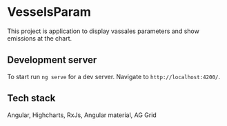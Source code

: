 # VesselsParam

This project is application to display vassales parameters and show emissions at the chart.

## Development server

To start run `ng serve` for a dev server. Navigate to `http://localhost:4200/`.

## Tech stack

Angular, Highcharts, RxJs, Angular material, AG Grid
